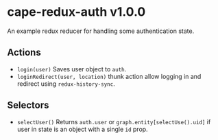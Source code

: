# cape-redux-auth v1.0.0

An example redux reducer for handling some authentication state.

## Actions

- `login(user)` Saves user object to `auth`.
- `loginRedirect(user, location)` thunk action allow logging in and redirect using `redux-history-sync`.

## Selectors

- `selectUser()` Returns `auth.user` or `graph.entity[selectUse().uid]` if user in state is an object with a single `id` prop.

